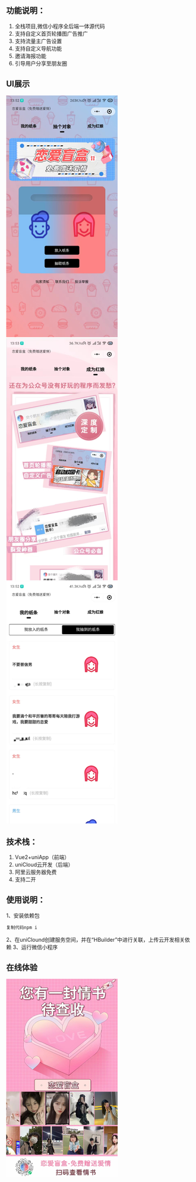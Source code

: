 ## 功能说明：
1. 全栈项目,微信小程序全后端一体源代码
2. 支持自定义首页轮播图广告推广
3. 支持流量主广告设置
4. 支持自定义导航功能
5. 邀请海报功能
6. 引导用户分享至朋友圈

## UI展示
<img src="./readmeImg/2.jpg" width="300px" />
<img src="./readmeImg/1.jpg" width="300px" />
<img src="./readmeImg/3.jpg" width="300px" />

## 技术栈：
1. Vue2+uniApp（前端）
2. uniCloud云开发（后端）
3. 阿里云服务器免费
4. 支持二开

## 使用说明：
1、安装依赖包

```js
复制代码npm i
```
2、在uniClound创建服务空间，并在“HBuilder”中进行关联，上传云开发相关依赖
3、运行微信小程序

## 在线体验
<img src="./readmeImg/baibao.jpg" width="300px" />
